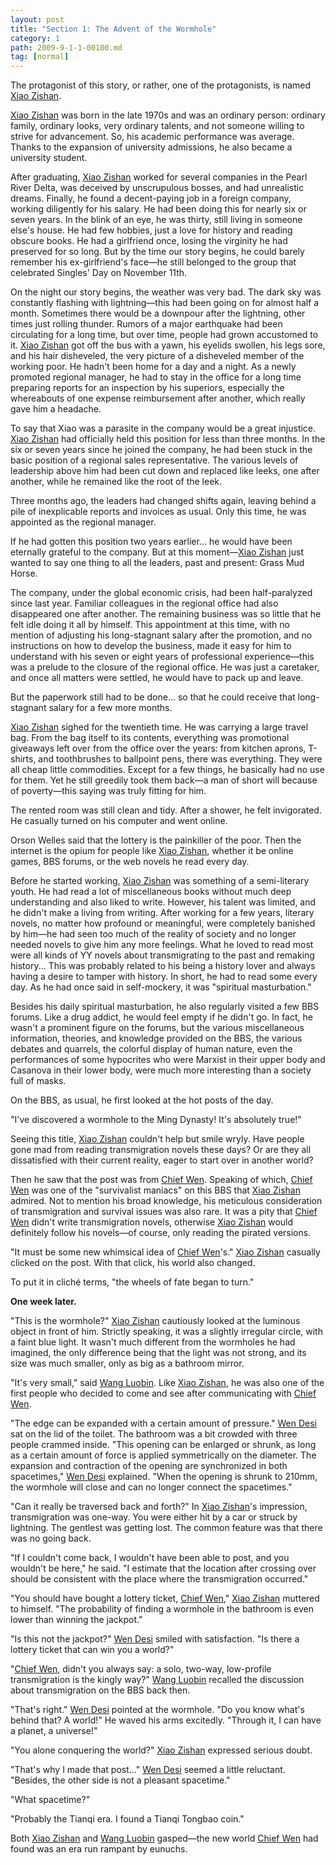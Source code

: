 ```yaml
---
layout: post
title: "Section 1: The Advent of the Wormhole"
category: 1
path: 2009-9-1-1-00100.md
tag: [normal]
---
```


The protagonist of this story, or rather, one of the protagonists, is named [Xiao Zishan][y001].

[Xiao Zishan][y001] was born in the late 1970s and was an ordinary person: ordinary family, ordinary looks, very ordinary talents, and not someone willing to strive for advancement. So, his academic performance was average. Thanks to the expansion of university admissions, he also became a university student.

After graduating, [Xiao Zishan][y001] worked for several companies in the Pearl River Delta, was deceived by unscrupulous bosses, and had unrealistic dreams. Finally, he found a decent-paying job in a foreign company, working diligently for his salary. He had been doing this for nearly six or seven years. In the blink of an eye, he was thirty, still living in someone else's house. He had few hobbies, just a love for history and reading obscure books. He had a girlfriend once, losing the virginity he had preserved for so long. But by the time our story begins, he could barely remember his ex-girlfriend's face—he still belonged to the group that celebrated Singles' Day on November 11th.

On the night our story begins, the weather was very bad. The dark sky was constantly flashing with lightning—this had been going on for almost half a month. Sometimes there would be a downpour after the lightning, other times just rolling thunder. Rumors of a major earthquake had been circulating for a long time, but over time, people had grown accustomed to it. [Xiao Zishan][y001] got off the bus with a yawn, his eyelids swollen, his legs sore, and his hair disheveled, the very picture of a disheveled member of the working poor. He hadn't been home for a day and a night. As a newly promoted regional manager, he had to stay in the office for a long time preparing reports for an inspection by his superiors, especially the whereabouts of one expense reimbursement after another, which really gave him a headache.

To say that Xiao was a parasite in the company would be a great injustice. [Xiao Zishan][y001] had officially held this position for less than three months. In the six or seven years since he joined the company, he had been stuck in the basic position of a regional sales representative. The various levels of leadership above him had been cut down and replaced like leeks, one after another, while he remained like the root of the leek.

Three months ago, the leaders had changed shifts again, leaving behind a pile of inexplicable reports and invoices as usual. Only this time, he was appointed as the regional manager.

If he had gotten this position two years earlier... he would have been eternally grateful to the company. But at this moment—[Xiao Zishan][y001] just wanted to say one thing to all the leaders, past and present: Grass Mud Horse.

The company, under the global economic crisis, had been half-paralyzed since last year. Familiar colleagues in the regional office had also disappeared one after another. The remaining business was so little that he felt idle doing it all by himself. This appointment at this time, with no mention of adjusting his long-stagnant salary after the promotion, and no instructions on how to develop the business, made it easy for him to understand with his seven or eight years of professional experience—this was a prelude to the closure of the regional office. He was just a caretaker, and once all matters were settled, he would have to pack up and leave.

But the paperwork still had to be done... so that he could receive that long-stagnant salary for a few more months.

[Xiao Zishan][y001] sighed for the twentieth time. He was carrying a large travel bag. From the bag itself to its contents, everything was promotional giveaways left over from the office over the years: from kitchen aprons, T-shirts, and toothbrushes to ballpoint pens, there was everything. They were all cheap little commodities. Except for a few things, he basically had no use for them. Yet he still greedily took them back—a man of short will because of poverty—this saying was truly fitting for him.

The rented room was still clean and tidy. After a shower, he felt invigorated. He casually turned on his computer and went online.

Orson Welles said that the lottery is the painkiller of the poor. Then the internet is the opium for people like [Xiao Zishan][y001], whether it be online games, BBS forums, or the web novels he read every day.

Before he started working, [Xiao Zishan][y001] was something of a semi-literary youth. He had read a lot of miscellaneous books without much deep understanding and also liked to write. However, his talent was limited, and he didn't make a living from writing. After working for a few years, literary novels, no matter how profound or meaningful, were completely banished by him—he had seen too much of the reality of society and no longer needed novels to give him any more feelings. What he loved to read most were all kinds of YY novels about transmigrating to the past and remaking history... This was probably related to his being a history lover and always having a desire to tamper with history. In short, he had to read some every day. As he had once said in self-mockery, it was "spiritual masturbation."

Besides his daily spiritual masturbation, he also regularly visited a few BBS forums. Like a drug addict, he would feel empty if he didn't go. In fact, he wasn't a prominent figure on the forums, but the various miscellaneous information, theories, and knowledge provided on the BBS, the various debates and quarrels, the colorful display of human nature, even the performances of some hypocrites who were Marxist in their upper body and Casanova in their lower body, were much more interesting than a society full of masks.

On the BBS, as usual, he first looked at the hot posts of the day.

"I've discovered a wormhole to the Ming Dynasty! It's absolutely true!"

Seeing this title, [Xiao Zishan][y001] couldn't help but smile wryly. Have people gone mad from reading transmigration novels these days? Or are they all dissatisfied with their current reality, eager to start over in another world?

Then he saw that the post was from [Chief Wen][y002]. Speaking of which, [Chief Wen][y002] was one of the "survivalist maniacs" on this BBS that [Xiao Zishan][y001] admired. Not to mention his broad knowledge, his meticulous consideration of transmigration and survival issues was also rare. It was a pity that [Chief Wen][y002] didn't write transmigration novels, otherwise [Xiao Zishan][y001] would definitely follow his novels—of course, only reading the pirated versions.

"It must be some new whimsical idea of [Chief Wen][y002]'s." [Xiao Zishan][y001] casually clicked on the post. With that click, his world also changed.

To put it in cliché terms, "the wheels of fate began to turn."

**One week later.**

"This is the wormhole?" [Xiao Zishan][y001] cautiously looked at the luminous object in front of him. Strictly speaking, it was a slightly irregular circle, with a faint blue light. It wasn't much different from the wormholes he had imagined, the only difference being that the light was not strong, and its size was much smaller, only as big as a bathroom mirror.

"It's very small," said [Wang Luobin][y003]. Like [Xiao Zishan][y001], he was also one of the first people who decided to come and see after communicating with [Chief Wen][y002].

"The edge can be expanded with a certain amount of pressure." [Wen Desi][y002] sat on the lid of the toilet. The bathroom was a bit crowded with three people crammed inside. "This opening can be enlarged or shrunk, as long as a certain amount of force is applied symmetrically on the diameter. The expansion and contraction of the opening are synchronized in both spacetimes," [Wen Desi][y002] explained. "When the opening is shrunk to 210mm, the wormhole will close and can no longer connect the spacetimes."

"Can it really be traversed back and forth?" In [Xiao Zishan][y001]'s impression, transmigration was one-way. You were either hit by a car or struck by lightning. The gentlest was getting lost. The common feature was that there was no going back.

"If I couldn't come back, I wouldn't have been able to post, and you wouldn't be here," he said. "I estimate that the location after crossing over should be consistent with the place where the transmigration occurred."

"You should have bought a lottery ticket, [Chief Wen][y002]," [Xiao Zishan][y001] muttered to himself. "The probability of finding a wormhole in the bathroom is even lower than winning the jackpot."

"Is this not the jackpot?" [Wen Desi][y002] smiled with satisfaction. "Is there a lottery ticket that can win you a world?"

"[Chief Wen][y002], didn't you always say: a solo, two-way, low-profile transmigration is the kingly way?" [Wang Luobin][y003] recalled the discussion about transmigration on the BBS back then.

"That's right." [Wen Desi][y002] pointed at the wormhole. "Do you know what's behind that? A world!" He waved his arms excitedly. "Through it, I can have a planet, a universe!"

"You alone conquering the world?" [Xiao Zishan][y001] expressed serious doubt.

"That's why I made that post..." [Wen Desi][y002] seemed a little reluctant. "Besides, the other side is not a pleasant spacetime."

"What spacetime?"

"Probably the Tianqi era. I found a Tianqi Tongbao coin."

Both [Xiao Zishan][y001] and [Wang Luobin][y003] gasped—the new world [Chief Wen][y002] had found was an era run rampant by eunuchs.

[y001]: /characters/y001 "Xiao Zishan"
[y002]: /characters/y002 "Wen Desi"
[y003]: /characters/y003 "Wang Luobin"